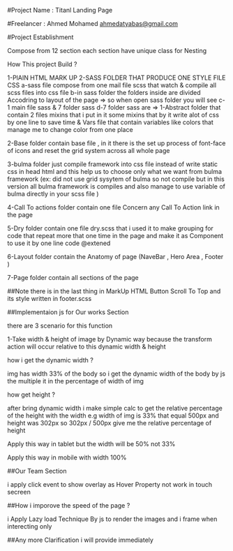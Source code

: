 #Project Name : Titanl Landing Page 

#Freelancer : Ahmed Mohamed ahmedatyabas@gmail.com

#Project Establishment 

Compose from 12 section each section have unique class for Nesting 

How This project Build ?


1-PlAIN HTML MARK UP 
2-SASS FOLDER THAT PRODUCE ONE STYLE FILE CSS
a-sass file compose from one mail file scss that watch & compile all scss files into css file 
b-in sass folder the folders inside are divided Accodring to layout of the page => so when open sass folder you will see 
c-1 main file sass & 7 folder sass
d-7 folder sass are =>
1-Abstract folder that contain 2 files mixins that i put in it some mixins that by it write alot of css by one line to save time & Vars file that contain variables like colors that manage me to change color from one place 

2-Base folder contain base file , in it there is the set up process of font-face of icons and reset the grid system across all whole page 

3-bulma folder just compile framework into css file instead of write static css in head html and this help us to choose only what we want from bulma framework (ex: did not use grid sysytem of bulma so not compile but in this version all bulma framework is compiles and also manage to use variable of bulma directly in your scss file )

4-Call To actions folder contain one file Concern any Call To Action link in the page 

5-Dry folder contain one file dry.scss that i used it to make grouping for code that repeat more that one time in the page and make it as Component to use it by one line code @extened 

6-Layout folder contain the Anatomy of page (NaveBar , Hero Area , Footer )

7-Page folder contain all sections of the page 


##Note there is in the last thing in MarkUp HTML Button Scroll To Top and its style written in footer.scss

##Implementaion js for Our works Section 

there are 3 scenario for this function 


1-Take width & height of image by Dynamic way because the transform action will occur relative to this dynamic width & height 

how i get the dynamic width ?

img has width 33% of the body so i get the dynamic width of the body by js the multiple it in the percentage of width of img 

how get height ?

after bring dynamic width i make simple calc to get the relative percentage of the height with the width 
e.g width of  img is 33% that equal 500px and height was 302px so 302px / 500px give me the relative percentage of height 

Apply this way in tablet but the width will be 50% not 33%

Apply this way in mobile with width 100% 


##Our Team Section 

i apply click event to show overlay as Hover Property not work in touch secreen 









##How i imporove the speed of the page ?

i Apply Lazy load Technique By js to render the images and i frame when interecting only 

##Any more Clarification i will provide immediately 

